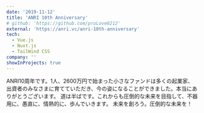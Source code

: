 ```yaml
---
date: '2019-11-12'
title: 'ANRI 10th Anniversary'
# github: 'https://github.com/proLove0212'
external: 'https://anri.vc/anri-10th-anniversary'
tech:
  - Vue.js
  - Nuxt.js
  - TailWind CSS
company: ''
showInProjects: true
---
```


ANRI10周年です。1人、2600万円で始まった小さなファンドは多くの起業家、出資者のみなさまに育てていただき、今の姿になることができました。本当にありがとうございます。
道は半ばです。これからも圧倒的な未来を目指して、不器用に、愚直に、情熱的に、歩んでいきます。
未来を創ろう。圧倒的な未来を！
